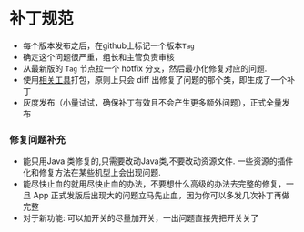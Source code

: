 # 补丁规范
- 每个版本发布之后，在github上标记一个版本``Tag``
- 确定这个问题很严重，组长和主管负责审核
- 从最新版的 ``Tag`` 节点拉一个 hotfix 分支，然后最小化修复对应的问题.
- 使用[相关工具](https://github.com/Tencent/tinker)打包，原则上只会 diff 出修复了问题的那个类，即生成了一个补丁
- 灰度发布（小量试试，确保补丁有效且不会产生更多额外问题），正式全量发布

### 修复问题补充
- 能只用Java 类修复的,只需要改动Java类,不要改动资源文件. 一些资源的插件化和修复方法在某些机型上会出现问题.
- 能尽快止血的就用尽快止血的办法，不要想什么高级的办法去完整的修复，一旦 App 正式发版后出现大的问题立马先止血，因为你可以多发几次补丁再做完整
- 对于新功能: 可以加开关的尽量加开关，一出问题直接先把开关关了
